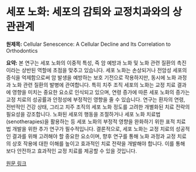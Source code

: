 # 세포 노화: 세포의 감퇴와 교정치과와의 상관관계

**원제목:** Cellular Senescence: A Cellular Decline and Its Correlation to Orthodontics

**요약:** 본 연구는 세포 노화의 이중적 특성, 즉 암 예방과 노화 및 노화 관련 질환의 촉진이라는 상반된 역할에 초점을 맞추고 있습니다. 세포 노화는 손상되거나 전암성 세포의 증식을 억제함으로써 암 발생을 예방하는 보호 기전으로 작용하지만, 동시에 노화 과정과 노화 관련 질환의 발병에 관여합니다.  특히 치주 조직 세포의 노화는 교정 치료 결과에 영향을 미치는 중요한 요소로 인식되고 있으며,  연령 증가에 따른 세포 노화의 증가는 교정 치료의 성공률과 안정성에 부정적인 영향을 줄 수 있습니다.  연구는 환자의 연령, 전반적인 건강 상태, 그리고 치주 조직의 세포 노화 정도를 고려한 개별화된 치료 전략의 필요성을 강조합니다.  노화된 세포의 행동을 조절하거나 세포 노화 치료법(senotherapies)을 활용하는 등 세포 노화의 부정적 영향을 완화하기 위한 표적 치료법 개발을 위한 추가 연구가 필수적입니다.  결론적으로, 세포 노화는 교정 치료의 성공적인 결과를 위해 고려해야 할 중요한 요소이며,  향후 연구를 통해 노화 과정과 교정 치료의 상호 작용에 대한 이해를 높이고 효과적인 치료 전략을 개발해야 합니다.  이를 통해 보다 안전하고 효과적인 교정 치료를 제공할 수 있을 것입니다.

[원문 링크](https://hal.science/hal-05159176/)
